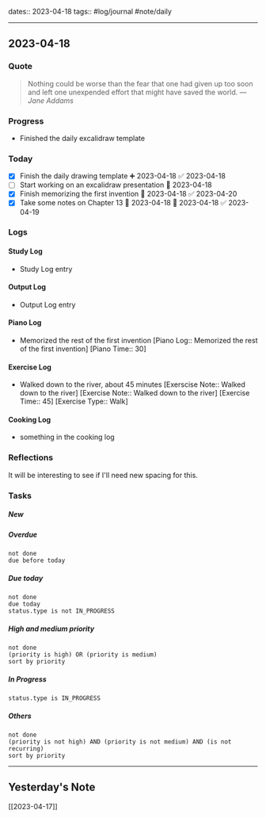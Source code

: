 dates:: 2023-04-18
tags:: #log/journal #note/daily 

---
## 2023-04-18

### Quote

> Nothing could be worse than the fear that one had given up too soon and left one unexpended effort that might have saved the world.
> — <cite>Jane Addams</cite>

### Progress

- Finished the daily excalidraw template

### Today

- [x] Finish the daily drawing template ➕ 2023-04-18 ✅ 2023-04-18
- [ ] Start working on an excalidraw presentation 🛫 2023-04-18
- [x] Finish memorizing the first invention 🛫 2023-04-18 ✅ 2023-04-20
- [x] Take some notes on Chapter 13 🛫 2023-04-18 📅 2023-04-18 ✅ 2023-04-19

### Logs

#### Study Log

- Study Log entry

#### Output Log

- Output Log entry

#### Piano Log

- Memorized the rest of the first invention [Piano Log:: Memorized the rest of the first invention]  [Piano Time:: 30] 

#### Exercise Log

- Walked down to the river, about 45 minutes [Exerscise Note:: Walked down to the river] [Exercise Note:: Walked down to the river]  [Exercise Time:: 45]  [Exercise Type:: Walk]

#### Cooking Log

- something in the cooking log


### Reflections

It will be interesting to see if I'll need new spacing for this.

### Tasks

##### New


##### Overdue

```tasks
not done
due before today
```


##### Due today

```tasks
not done
due today
status.type is not IN_PROGRESS
```

##### High and medium priority

```tasks
not done
(priority is high) OR (priority is medium)
sort by priority
```

##### In Progress

```tasks
status.type is IN_PROGRESS
```

##### Others


```tasks
not done
(priority is not high) AND (priority is not medium) AND (is not recurring)
sort by priority
```


---
## Yesterday's Note

[[2023-04-17]]


